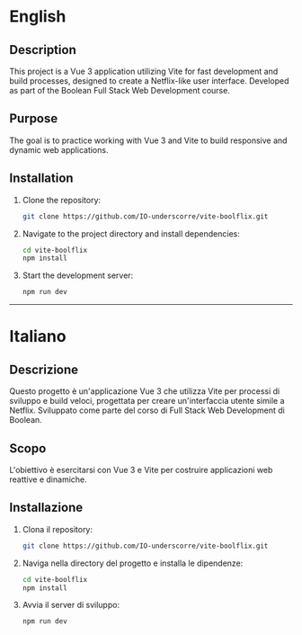 # English

## Description
This project is a Vue 3 application utilizing Vite for fast development and build processes, designed to create a Netflix-like user interface. Developed as part of the Boolean Full Stack Web Development course.

## Purpose
The goal is to practice working with Vue 3 and Vite to build responsive and dynamic web applications.

## Installation
1. Clone the repository:
   ```bash
   git clone https://github.com/IO-underscorre/vite-boolflix.git
   ```
2. Navigate to the project directory and install dependencies:
   ```bash
   cd vite-boolflix
   npm install
   ```
3. Start the development server:
   ```bash
   npm run dev
   ```

---

# Italiano

## Descrizione
Questo progetto è un'applicazione Vue 3 che utilizza Vite per processi di sviluppo e build veloci, progettata per creare un'interfaccia utente simile a Netflix. Sviluppato come parte del corso di Full Stack Web Development di Boolean.

## Scopo
L'obiettivo è esercitarsi con Vue 3 e Vite per costruire applicazioni web reattive e dinamiche.

## Installazione
1. Clona il repository:
   ```bash
   git clone https://github.com/IO-underscorre/vite-boolflix.git
   ```
2. Naviga nella directory del progetto e installa le dipendenze:
   ```bash
   cd vite-boolflix
   npm install
   ```
3. Avvia il server di sviluppo:
   ```bash
   npm run dev
   ```
